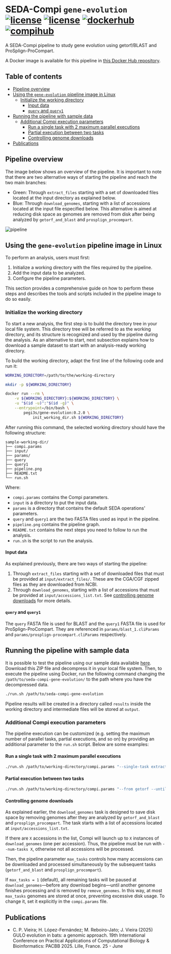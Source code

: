 # SEDA-Compi `gene-evolution` [![license](https://img.shields.io/badge/license-MIT-brightgreen)](https://github.com/sing-group/compi-rnaseq-pipeline) [![license](https://img.shields.io/badge/version-2.0.0-brightgreen)](https://github.com/sing-group/seda-compi-gene-evolution) [![dockerhub](https://img.shields.io/badge/hub-docker-blue)](https://hub.docker.com/r/pegi3s/seda-compi-gene-evolution) [![compihub](https://img.shields.io/badge/hub-compi-blue)](https://www.sing-group.org/compihub/explore/5d09fb2a1713f3002fde86e2)

A SEDA-Compi pipeline to study gene evolution using getorf/BLAST and ProSplign-ProCompart.

A Docker image is available for this pipeline in [this Docker Hub repository](https://hub.docker.com/r/pegi3s/seda-compi-gene-evolution).

## Table of contents

- [Pipeline overview](#pipeline-overview)
- [Using the `gene-evolution` pipeline image in Linux](#using-the-gene-evolution-pipeline-image-in-linux)
  - [Initialize the working directory](#initialize-the-working-directory)
    - [Input data](#input-data)
    - [`query` and `query1`](#query-and-query1)
- [Running the pipeline with sample data](#running-the-pipeline-with-sample-data)
  - [Additional Compi execution parameters](#additional-compi-execution-parameters)
    - [Run a single task with 2 maximum parallel executions](#run-a-single-task-with-2-maximum-parallel-executions)
    - [Partial execution between two tasks](#partial-execution-between-two-tasks)
    - [Controlling genome downloads](#controlling-genome-downloads)
- [Publications](#publications)

## Pipeline overview

The image below shows an overview of the pipeline. It is important to note that there are two alternative  ways of starting the pipeline and reach the two main branches:
- Green: Through `extract_files` starting with a set of downloaded files located at the input directory as explained below.
- Blue: Through `download_genomes`, starting with a list of accessions located at the input file especified below. This alternative is aimed at reducing disk space as genomes are removed from disk after being analyzed by `getorf_and_blast` and `prosplign_procompart`.

![pipeline](pipeline.png)

## Using the `gene-evolution` pipeline image in Linux

To perform an analysis, users must first:

1. Initialize a working directory with the files required by the pipeline.
2. Add the input data to be analyzed.
3. Configure the pipeline parameters.

This section provides a comprehensive guide on how to perform these steps and describes the tools and scripts included in the pipeline image to do so easily.

### Initialize the working directory

To start a new analysis, the first step is to build the directory tree in your local file system. This directory tree will be referred to as the working directory, and its structure is recognized and used by the pipeline during the analysis. As an alternative to start, next subsection explains how to download a sample dataset to start with an analysis-ready working directory.

To build the working directory, adapt the first line of the following code and run it:
```sh
WORKING_DIRECTORY=/path/to/the/working-directory

mkdir -p ${WORKING_DIRECTORY}

docker run --rm \
    -v ${WORKING_DIRECTORY}:${WORKING_DIRECTORY} \
    -u "$(id -u)":"$(id -g)" \
    --entrypoint=/bin/bash \
        pegi3s/gene-evolution:0.2.0 \
            init_working_dir.sh ${WORKING_DIRECTORY}
```

After running this command, the selected working directory should have the following structure:
```
sample-working-dir/
├── compi.params
├── input/
├── params/
├── query
├── query1
├── pipeline.png
├── README.txt
└── run.sh
```

Where:
- `compi.params` contains the Compi parameters.
- `input` is a directory to put the input data.
- `params` is a directory that contains the default SEDA operations' parameters.
- `query` and `query1` are the two FASTA files used as input in the pipeline.
- `pipeline.png` contains the pipeline graph.
- `README.txt` contains the next steps you need to follow to run the analysis.
- `run.sh` is the script to run the analysis.

#### Input data

As explained previously, there are two ways of starting the pipeline:
1. Through `extract_files` starting with a set of downloaded files that must be provided at `input/extract_files/`. These are the CGA/CGF zipped files as they are downloaded from NCBI.
2. Through `download_genomes`, starting with a list of accessions that must be provided at `input/accessions_list.txt`. See [controlling genome downloads](#controlling-genome-downloads) for more details.

#### `query` and `query1`

The `query` FASTA file is used for BLAST and the `query1` FASTA file is used for ProSplign-ProCompart. They are referenced in `params/blast_1.cliParams` and `params/prosplign-procompart.cliParams` respectively.

## Running the pipeline with sample data

It is possible to test the pipeline using our sample data available [here](). Download this ZIP file and decompress it in your local file system. Then, to execute the pipeline using Docker, run the following command changing the `/path/to/seda-compi-gene-evolution/` to the path where you have the decompressed data.

```bash
./run.sh /path/to/seda-compi-gene-evolution
```

Pipeline results will be created in a directory called `results` inside the working directory and intermediate files will be stored at `output`.

### Additional Compi execution parameters

The pipeline execution can be customized (e.g. setting the maximum number of parallel tasks, partial executions, and so on) by providing an additional parameter to the `run.sh` script. Below are some examples:

#### Run a single task with 2 maximum parallel executions

```bash
./run.sh /path/to/working-directory/compi.params "--single-task extract-files --num-tasks 2"
```

#### Partial execution between two tasks

```bash
./run.sh /path/to/working-directory/compi.params "--from getorf --until blast_merge"
```

#### Controlling genome downloads

As explained earlier, the `download_genomes` task is designed to save disk space by removing genomes after they are analyzed by `getorf_and_blast` and `prosplign_procompart`. The task starts with a list of accessions located at `input/accessions_list.txt`.

If there are `X` accessions in the list, Compi will launch up to `X` instances of `download_genomes` (one per accession). Thus, the pipeline must be run with `--num-tasks X`, otherwise not all accessions will be processed.

Then, the pipeline parameter `max_tasks` controls how many accessions can be downloaded and processed simultaneously by the subsequent tasks (`getorf_and_blast` and `prosplign_procompart`).

If `max_tasks = 1` (default), all remaining tasks will be paused at `download_genomes`—before any download begins—until another genome finishes processing and is removed by `remove_genomes`. In this way, at most `max_tasks` genomes are stored at once, preventing excessive disk usage. To change it, set it explicitly in the `compi.params` file.

## Publications

- C. P. Vieira; H. López-Fernández; M. Reboiro-Jato; J. Vieira (2025) GULO evolution in bats: a genomic approach. 19th International Conference on Practical Applications of Computational Biology & Bioinformatics: PACBB 2025. Lille, France. 25 - June
